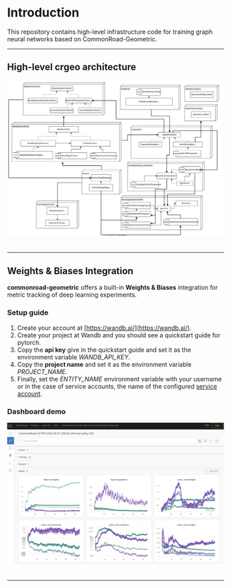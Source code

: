 # Introduction

This repository contains high-level infrastructure code for training graph neural networks based on CommonRoad-Geometric.

---

## High-level crgeo architecture


<img src="img/crgeo_high_level_architecture.svg" width="900" style="margin: 0 auto; overflow: hidden; margin-bottom: 20px" />

---

## Weights & Biases Integration

**commonroad-geometric** offers a built-in **Weights & Biases** integration for metric tracking of deep learning experiments.

### Setup guide
1. Create your account at [https://wandb.ai/](https://wandb.ai/).
2. Create your project at Wandb and you should see a quickstart guide for pytorch.
3. Copy the **api key** give in the quickstart guide and set it as the environment variable *WANDB_API_KEY*.
4. Copy the **project name** and set it as the environment variable  *PROJECT_NAME*.
5. Finally, set the *ENTITY_NAME* environment variable with your username or in the case of service accounts, the name of the configured [service
account](https://docs.wandb.ai/guides/technical-faq#what-is-a-service-account-and-why-is-it-useful).

### Dashboard demo

<img src="img/wandb_demo.png" width="700" style="margin: 0 auto; overflow: hidden; margin-bottom: 20px" />

---

